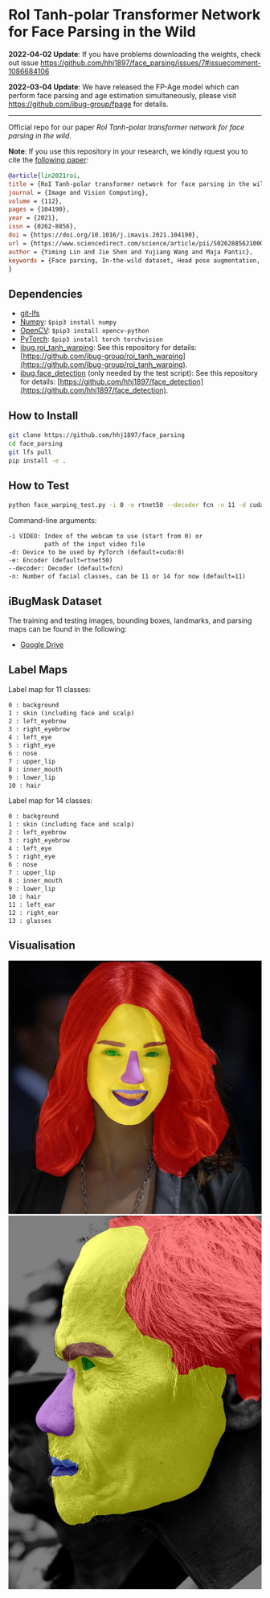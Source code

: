# RoI Tanh-polar Transformer Network for Face Parsing in the Wild

**2022-04-02 Update**: If you have problems downloading the weights, check out issue https://github.com/hhj1897/face_parsing/issues/7#issuecomment-1086684106


**2022-03-04 Update**: We have released the FP-Age model which can perform face parsing and age estimation simultaneously, please visit https://github.com/ibug-group/fpage for details. 

---
Official repo for our paper *RoI Tanh-polar transformer network for face parsing in the wild*. 

__Note__: If you use this repository in your research, we kindly rquest you to cite the [following paper](https://arxiv.org/pdf/2102.02717):
```bibtex
@article{lin2021roi,
title = {RoI Tanh-polar transformer network for face parsing in the wild},
journal = {Image and Vision Computing},
volume = {112},
pages = {104190},
year = {2021},
issn = {0262-8856},
doi = {https://doi.org/10.1016/j.imavis.2021.104190},
url = {https://www.sciencedirect.com/science/article/pii/S0262885621000950},
author = {Yiming Lin and Jie Shen and Yujiang Wang and Maja Pantic},
keywords = {Face parsing, In-the-wild dataset, Head pose augmentation, Tanh-polar representation},
}
```

## Dependencies
* [git-lfs](https://git-lfs.github.com/)
* [Numpy](https://www.numpy.org/): `$pip3 install numpy`
* [OpenCV](https://opencv.org/): `$pip3 install opencv-python`
* [PyTorch](https://pytorch.org/): `$pip3 install torch torchvision`
* [ibug.roi_tanh_warping](https://github.com/ibug-group/roi_tanh_warping): See this repository for details: [https://github.com/ibug-group/roi_tanh_warping](https://github.com/ibug-group/roi_tanh_warping).
* [ibug.face_detection](https://github.com/hhj1897/face_detection) (only needed by the test script): See this repository for details: [https://github.com/hhj1897/face_detection](https://github.com/hhj1897/face_detection).

## How to Install
```bash
git clone https://github.com/hhj1897/face_parsing
cd face_parsing
git lfs pull
pip install -e .
```

## How to Test
```bash
python face_warping_test.py -i 0 -e rtnet50 --decoder fcn -n 11 -d cuda:0
```
Command-line arguments:
```
-i VIDEO: Index of the webcam to use (start from 0) or
          path of the input video file
-d: Device to be used by PyTorch (default=cuda:0)
-e: Encoder (default=rtnet50)
--decoder: Decoder (default=fcn)
-n: Number of facial classes, can be 11 or 14 for now (default=11)
```
## iBugMask Dataset
The training and testing images, bounding boxes, landmarks, and parsing maps can be found in the following:

* [Google Drive](https://drive.google.com/file/d/1hGSki97qQPGNB812hh2Wf1_lP9NgJkti) 

## Label Maps

Label map for 11 classes: 
```
0 : background
1 : skin (including face and scalp)
2 : left_eyebrow
3 : right_eyebrow
4 : left_eye
5 : right_eye
6 : nose
7 : upper_lip
8 : inner_mouth
9 : lower_lip
10 : hair
```

Label map for 14 classes: 
```
0 : background
1 : skin (including face and scalp)
2 : left_eyebrow
3 : right_eyebrow
4 : left_eye
5 : right_eye
6 : nose
7 : upper_lip
8 : inner_mouth
9 : lower_lip
10 : hair
11 : left_ear
12 : right_ear
13 : glasses
```

## Visualisation
![](./imgs/vis1.jpg)
![](./imgs/vis2.jpg)
